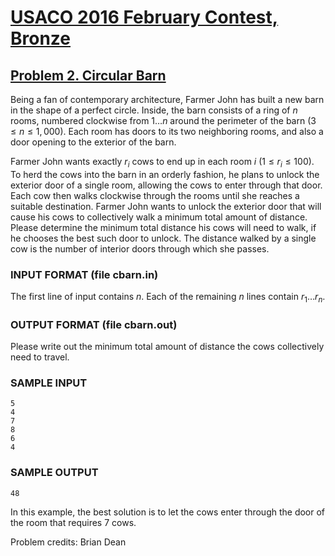 # [USACO 2016 February Contest, Bronze](https://usaco.org/index.php?page=feb16results)

## [Problem 2. Circular Barn](https://usaco.org/index.php?page=viewproblem2&cpid=616)

Being a fan of contemporary architecture, Farmer John has built a new barn in
the shape of a perfect circle.  Inside, the barn consists of a ring of $n$
rooms,  numbered clockwise from $1 \ldots n$ around the perimeter of the barn
($3 \leq n \leq 1,000$).  Each room  has doors to its two neighboring rooms, and
also a door opening to the exterior of the barn.

Farmer John wants exactly $r_i$ cows to end up in each room $i$
($1 \leq r_i \leq 100$). To herd the cows into the barn in an orderly fashion,
he plans to unlock the exterior door of a single room, allowing the cows to
enter through that door. Each cow then walks clockwise through the rooms until
she reaches a suitable destination.  Farmer John wants to unlock the exterior
door that will cause his cows to collectively walk a minimum total amount of
distance.  Please determine the minimum total distance his cows will need to
walk, if he chooses the best such door to unlock.  The distance walked by a
single cow is the number of interior doors through which she passes.

### INPUT FORMAT (file cbarn.in)

The first line of input contains $n$.  Each of the remaining $n$ lines contain
$r_1 \ldots r_n$.

### OUTPUT FORMAT (file cbarn.out)

Please write out the minimum total amount of distance the cows collectively need
to travel.

### SAMPLE INPUT

```text
5
4
7
8
6
4
```

### SAMPLE OUTPUT

```text
48
```

In this example, the best solution is to let the cows enter through the
door of the room that requires 7 cows.

Problem credits: Brian Dean
